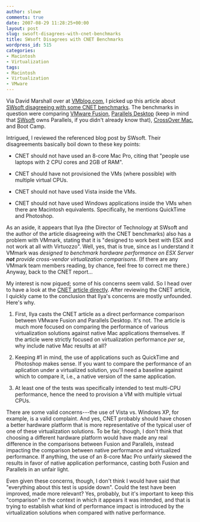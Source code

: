 ```yaml
---
author: slowe
comments: true
date: 2007-08-29 11:28:25+00:00
layout: post
slug: swsoft-disagrees-with-cnet-benchmarks
title: SWsoft Disagrees with CNET Benchmarks
wordpress_id: 515
categories:
- Macintosh
- Virtualization
tags:
- Macintosh
- Virtualization
- VMware
---
```


Via David Marshall over at [VMblog.com](http://vmblog.com/), I picked up this article about [SWsoft disagreeing with some CNET benchmarks](http://virtuozzoblog.swsoft.com/2007/08/parallels-desktop-benchmarked.html). The benchmarks in question were comparing [VMware Fusion](http://www.vmware.com/mac/), [Parallels Desktop](http://www.parallels.com/en/products/desktop/) (keep in mind that [SWsoft](http://www.swsoft.com/) owns Parallels, if you didn't already know that), [CrossOver Mac](http://www.codeweavers.com/products/cxmac/), and Boot Camp.

Intrigued, I reviewed the referenced blog post by SWsoft. Their disagreements basically boil down to these key points:

* CNET should not have used an 8-core Mac Pro, citing that "people use laptops with 2 CPU cores and 2GB of RAM".

* CNET should have not provisioned the VMs (where possible) with multiple virtual CPUs.

* CNET should not have used Vista inside the VMs.

* CNET should not have used Windows applications inside the VMs when there are Macintosh equivalents. Specifically, he mentions QuickTime and Photoshop.

As an aside, it appears that Ilya (the Director of Technology at SWsoft and the author of the article disagreeing with the CNET benchmarks) also has a problem with VMmark, stating that it is "designed to work best with ESX and not work at all with Virtuozzo". Well, yes, that is true, since as I understand it VMmark was _designed to benchmark hardware performance on ESX Server **not** provide cross-vendor virtualization comparisons_. (If there are any VMmark team members reading, by chance, feel free to correct me there.) Anyway, back to the CNET report...

My interest is now piqued; some of his concerns seem valid. So I head over to have a look at the [CNET article directly](http://crave.cnet.com/8301-1_105-9760910-1.html?tag=nefd.lede). After reviewing the CNET article, I quickly came to the conclusion that Ilya's concerns are mostly unfounded. Here's why.

1. First, Ilya casts the CNET article as a direct performance comparison between VMware Fusion and Parallels Desktop. It's not. The article is much more focused on comparing the performance of various virtualization solutions against native Mac applications themselves. If the article were strictly focused on virtualization performance _per se_, why include native Mac results at all?

2. Keeping #1 in mind, the use of applications such as QuickTime and Photoshop makes sense. If you want to compare the performance of an aplication under a virtualized solution, you'll need a baseline against which to compare it, i.e., a native version of the same application.

3. At least one of the tests was specifically intended to test multi-CPU performance, hence the need to provision a VM with multiple virtual CPUs.

There are some valid concerns---the use of Vista vs. Windows XP, for example, is a valid complaint. And yes, CNET probably should have chosen a better hardware platform that is more representative of the typical user of one of these virtualization solutions. To be fair, though, I don't think that choosing a different hardware platform would have made any real difference in the comparisons between Fusion and Parallels, instead impacting the comparison between native performance and virtualized performance. If anything, the use of an 8-core Mac Pro unfairly skewed the results in favor of native application performance, casting both Fusion and Parallels in an unfair light.

Even given these concerns, though, I don't think I would have said that "everything about this test is upside down". Could the test have been improved, made more relevant? Yes, probably, but it's important to keep this "comparison" in the context in which it appears it was intended, and that is trying to establish what kind of performance impact is introduced by the virtualization solutions when compared with native performance.
